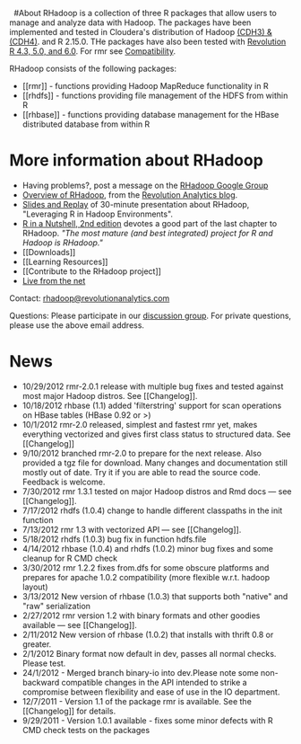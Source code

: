 &nbsp;
#About
RHadoop is a collection of three R packages that allow users to manage and analyze data with Hadoop. The packages have been implemented and tested in Cloudera's distribution of Hadoop <a href="http://www.cloudera.com/hadoop/">(CDH3) & (CDH4)</a>.  and R 2.15.0.  THe packages have also been tested with <a href="http://www.revolutionanalytics.com/downloads/">Revolution R 4.3, 5.0, and 6.0</a>. For rmr see [Compatibility](https://github.com/RevolutionAnalytics/RHadoop/blob/master/rmr2/docs/compatibility.md).


RHadoop consists of the following packages:

* [[rmr]] - functions providing Hadoop MapReduce functionality in R 
* [[rhdfs]] - functions providing file management of the HDFS from within R 
* [[rhbase]] - functions providing database management for the HBase distributed database from within R

# More information about RHadoop

* Having problems?, post a message on the [RHadoop Google Group](https://groups.google.com/forum/#!forum/rhadoop)
* [Overview of RHadoop](http://blog.revolutionanalytics.com/2011/09/mapreduce-hadoop-r.html), from the [Revolution Analytics blog](http://blog.revolutionanalytics.com).
* [Slides and Replay](http://www.revolutionanalytics.com/news-events/free-webinars/2011/r-and-hadoop/) of 30-minute presentation about RHadoop, "Leveraging R in Hadoop Environments". 
* [R in a Nutshell, 2nd edition](http://shop.oreilly.com/product/0636920022008.do) devotes a good part of the last chapter to RHadoop. _"The most mature (and best integrated) project for R and Hadoop is RHadoop."_
* [[Downloads]] 
* [[Learning Resources]]
* [[Contribute to the RHadoop project]] 
* [Live from the net](https://friendfeed.com/rhadoop)

Contact: rhadoop@revolutionanalytics.com

Questions: Please participate in our [discussion group](https://groups.google.com/forum/?fromgroups#!forum/rhadoop). For private questions, please use the above email address.

# News
* 10/29/2012 rmr-2.0.1 release with multiple bug fixes and tested against most major Hadoop distros. See [[Changelog]].
* 10/18/2012 rhbase (1.1) added 'filterstring' support for scan operations on HBase tables (HBase 0.92 or >)
* 10/1/2012 rmr-2.0 released, simplest and fastest rmr yet, makes everything vectorized and gives first class status to structured data. See [[Changelog]]
* 9/10/2012 branched rmr-2.0 to prepare for the next release. Also provided a tgz file for download. Many changes and documentation still mostly out of date. Try it if you are able to read the source code. Feedback is welcome.
* 7/30/2012 rmr 1.3.1 tested on major Hadoop distros and Rmd docs &mdash; see [[Changelog]]. 
* 7/17/2012 rhdfs (1.0.4) change to handle different classpaths in the init function
* 7/13/2012 rmr 1.3 with vectorized API &mdash; see [[Changelog]].
* 5/18/2012 rhdfs (1.0.3) bug fix in function hdfs.file
* 4/14/2012 rhbase (1.0.4) and rhdfs (1.0.2) minor bug fixes and some cleanup for R CMD check
* 3/30/2012 rmr 1.2.2 fixes from.dfs for some obscure platforms and prepares for apache 1.0.2 compatibility (more flexible w.r.t. hadoop layout)
* 3/13/2012 New version of rhbase (1.0.3) that supports both "native" and "raw" serialization 
* 2/27/2012 rmr version 1.2 with binary formats and other goodies available &mdash; see [[Changelog]].
* 2/11/2012 New version of rhbase (1.0.2) that installs with thrift 0.8 or greater.
* 2/1/2012 Binary format  now default in dev, passes all normal checks. Please test. 
* 24/1/2012 - Merged branch binary-io into dev.Please note some non-backward compatible changes in the API intended to strike a compromise between flexibility and ease of use in the IO department.
* 12/7/2011 - Version 1.1 of the package rmr is available. See the [[Changelog]] for details.
* 9/29/2011 - Version 1.0.1 available - fixes some minor defects with R CMD check tests on the packages 